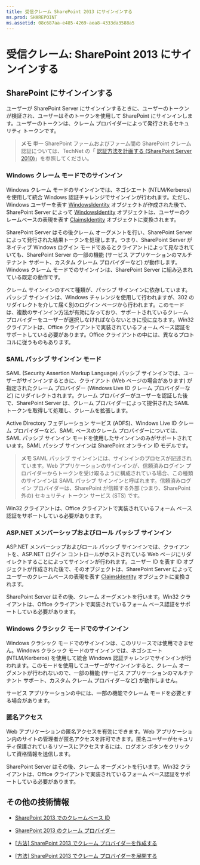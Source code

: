 ```yaml
---
title: 受信クレーム SharePoint 2013 にサインインする
ms.prod: SHAREPOINT
ms.assetid: 08c687aa-e485-4269-aea8-4333da3588a5
---
```



# 受信クレーム: SharePoint 2013 にサインインする

## SharePoint にサインインする

ユーザーが SharePoint Server にサインインするときに、ユーザーのトークンが検証され、ユーザーはそのトークンを使用して SharePoint にサインインします。ユーザーのトークンは、クレーム プロバイダーによって発行されるセキュリティ トークンです。
  
    
    

> **メモ**
> 単一 SharePoint ファームおよびファーム間の SharePoint クレーム認証については、TechNet の「 [認証方法を計画する (SharePoint Server 2010)](http://technet.microsoft.com/ja-jp/library/cc262350.aspx)」を参照してください。 
  
    
    


### Windows クレーム モードでのサインイン

Windows クレーム モードのサインインでは、ネゴシエート (NTLM/Kerberos) を使用して統合 Windows 認証チャレンジでサインインが行われます。ただし、Windows ユーザーを表す  [WindowsIdentity](https://msdn.microsoft.com/library/System.Security.Principal.WindowsIdentity.aspx) オブジェクトが作成された後で、SharePoint Server によって [WindowsIdentity](https://msdn.microsoft.com/library/System.Security.Principal.WindowsIdentity.aspx) オブジェクトは、ユーザーのクレームベースの表現を表す [ClaimsIdentity](https://msdn.microsoft.com/library/Microsoft.IdentityModel.Claims.ClaimsIdentity.aspx) オブジェクトに変換されます。
  
    
    
SharePoint Server はその後クレーム オーグメントを行い、SharePoint Server によって発行された結果トークンを処理します。つまり、SharePoint Server がネイティブ Windows ログイン モードであるとクライアントによって見なされていても、SharePoint Server の一部の機能 (サービス アプリケーションのマルチテナント サポート、カスタム クレーム プロバイダーなど) が動作します。Windows クレーム モードでのサインインは、SharePoint Server に組み込まれている既定の動作です。
  
    
    
クレーム サインインのすべて種類が、パッシブ サインインに依存しています。パッシブ サインインは、Windows チャレンジを使用して行われますが、302 のリダイレクトを介して届く別のログイン ページから行われます。このモードは、複数のサインイン方法が有効になっており、サポートされているクレーム プロバイダーをユーザーが選択しなければならないときに役に立ちます。Win32 クライアントは、Office クライアントで実装されているフォーム ベース認証をサポートしている必要があります。Office クライアントの中には、異なるプロトコルに従うものもあります。
  
    
    

### SAML パッシブ サインイン モード

SAML (Security Assertion Markup Language) パッシブ サインインでは、ユーザーがサインインするときに、クライアント (Web ページの場合があります) が指定されたクレーム プロバイダー (Windows Live ID クレーム プロバイダーなど) にリダイレクトされます。クレーム プロバイダーがユーザーを認証した後で、SharePoint Server は、クレーム プロバイダーによって提供された SAML トークンを取得して処理し、クレームを拡張します。
  
    
    
Active Directory フェデレーション サービス (ADFS)、Windows Live ID クレーム プロバイダーなど、SAML ベースのクレーム プロバイダーについては、SAML パッシブ サインイン モードを使用したサインインのみがサポートされています。SAML パッシブ サインインは SharePoint オンライン ID モデルです。
  
    
    

> **メモ**
> SAML パッシブ サインインには、サインインのプロセスが記述されています。Web アプリケーションのサインインが、信頼済みログイン プロバイダーからトークンを受け取るように構成されている場合、この種類のサインインは SAML パッシブ サインインと呼ばれます。信頼済みログイン プロバイダーは、SharePoint が信頼する外部 (つまり、SharePoint 外の) セキュリティ トークン サービス (STS) です。 
  
    
    

Win32 クライアントは、Office クライアントで実装されているフォーム ベース認証をサポートしている必要があります。
  
    
    

### ASP.NET メンバーシップおよびロール パッシブ サインイン

ASP.NET メンバーシップおよびロール パッシブ サインインでは、クライアントを、ASP.NET ログイン コントロールがホストされている Web ページにリダイレクトすることによってサインインが行われます。ユーザー ID を表す ID オブジェクトが作成された後で、そのオブジェクトは、SharePoint Server によってユーザーのクレームベースの表現を表す  [ClaimsIdentity](https://msdn.microsoft.com/library/Microsoft.IdentityModel.Claims.ClaimsIdentity.aspx) オブジェクトに変換されます。
  
    
    
SharePoint Server はその後、クレーム オーグメントを行います。Win32 クライアントは、Office クライアントで実装されているフォーム ベース認証をサポートしている必要があります。
  
    
    

### Windows クラシック モードでのサインイン

Windows クラシック モードでのサインインは、このリリースでは使用できません。Windows クラシック モードのサインインでは、ネゴシエート (NTLM/Kerberos) を使用して統合 Windows 認証チャレンジでサインインが行われます。このモードを使用してユーザーがサインインすると、クレーム オーグメントが行われないので、一部の機能 (サービス アプリケーションのマルチテナント サポート、カスタム クレーム プロバイダーなど) が動作しません。
  
    
    
サービス アプリケーションの中には、一部の機能でクレーム モードを必要とする場合があります。
  
    
    

### 匿名アクセス

Web アプリケーションの匿名アクセスを有効にできます。Web アプリケーション内のサイトの管理者が匿名アクセスを許可できます。匿名ユーザーがセキュリティ保護されているリソースにアクセスするには、ログオン ボタンをクリックして資格情報を送信します。
  
    
    
SharePoint Server はその後、クレーム オーグメントを行います。Win32 クライアントは、Office クライアントで実装されているフォーム ベース認証をサポートしている必要があります。
  
    
    

## その他の技術情報
<a name="bk_addresources"> </a>


-  [SharePoint 2013 でのクレームベース ID](claims-based-identity-in-sharepoint-2013.md)
    
  
-  [SharePoint 2013 のクレーム プロバイダー](claims-provider-in-sharepoint-2013.md)
    
  
-  [[方法] SharePoint 2013 でクレーム プロバイダーを作成する](how-to-create-a-claims-provider-in-sharepoint-2013.md)
    
  
-  [[方法] SharePoint 2013 でクレーム プロバイダーを展開する](how-to-deploy-a-claims-provider-in-sharepoint-2013.md)
    
  

